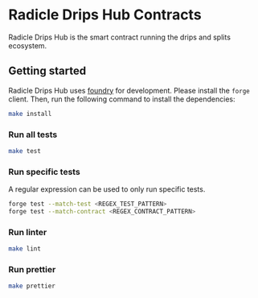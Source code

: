 # Radicle Drips Hub Contracts

Radicle Drips Hub is the smart contract running the drips and splits ecosystem.

## Getting started
Radicle Drips Hub uses [foundry](https://github.com/gakonst/foundry) for development. Please install the `forge` client. Then, run the following command to install the dependencies:

```bash
make install
```

### Run all tests
```bash
make test
```

### Run specific tests
A regular expression can be used to only run specific tests.

```bash
forge test --match-test <REGEX_TEST_PATTERN>
forge test --match-contract <REGEX_CONTRACT_PATTERN>
```

### Run linter
```bash
make lint
```

### Run prettier
```bash
make prettier
```
